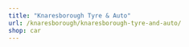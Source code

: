 ```yaml
---
title: "Knaresborough Tyre & Auto"
url: /knaresborough/knaresborough-tyre-and-auto/
shop: car
---
```


